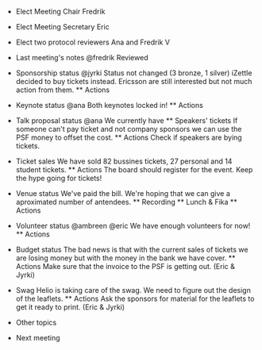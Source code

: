 * Elect Meeting Chair 
  Fredrik

* Elect Meeting Secretary
  Eric

* Elect two protocol reviewers
  Ana and Fredrik V

* Last meeting's notes @fredrik
  Reviewed

* Sponsorship status @jyrki
  Status not changed (3 bronze, 1 silver)
  iZettle decided to buy tickets instead. Ericsson are still interested but not much action from them.
** Actions

* Keynote status @ana
  Both keynotes locked in!
** Actions

* Talk proposal status @ana
  We currently have 
** Speakers' tickets
	If someone can't pay ticket and not company sponsors we can use the PSF money to offset the cost.
** Actions
	Check if speakers are bying tickets.

* Ticket sales 
  We have sold 82 bussines tickets, 27 personal and 14 student tickets.
** Actions
	The board should register for the event.
	Keep the hype going for tickets!

* Venue status
  We've paid the bill. We're hoping that we can give a aproximated number of antendees.
** Recording
** Lunch & Fika
** Actions
	

* Volunteer status @ambreen @eric
  We have enough volunteers for now!
** Actions

* Budget status 
  The bad news is that with the current sales of tickets we are losing money but with the money in the bank we have cover.
** Actions
	Make sure that the invoice to the PSF is getting out. (Eric & Jyrki)

* Swag
  Helio is taking care of the swag. We need to figure out the design of the leaflets.
** Actions
	Ask the sponsors for material for the leaflets to get it ready to print. (Eric & Jyrki)

* Other topics

* Next meeting
